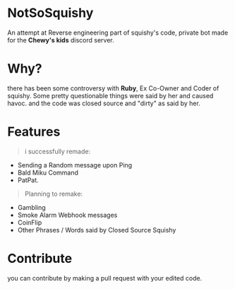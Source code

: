 # NotSoSquishy
An attempt at Reverse engineering part of squishy's code, private bot made for the **Chewy's kids** discord server. 

# Why?
there has been some controversy with **Ruby**, Ex Co-Owner and Coder of squishy. Some pretty questionable things were said by her and caused havoc.
and the code was closed source and "dirty" as said by her.

# Features
> i successfully remade:
- Sending a Random message upon Ping
- Bald Miku Command
- PatPat.
> Planning to remake:
- Gambling
- Smoke Alarm Webhook messages
- CoinFlip
- Other Phrases / Words said by Closed Source Squishy

# Contribute
you can contribute by making a pull request with your edited code.
